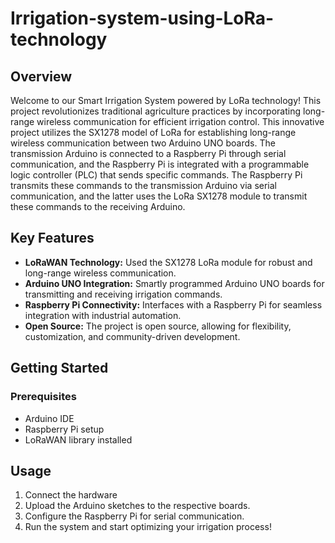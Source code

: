 # Irrigation-system-using-LoRa-technology


## Overview

Welcome to our Smart Irrigation System powered by LoRa technology! This project revolutionizes traditional agriculture practices by incorporating long-range wireless communication for efficient irrigation control.
This innovative project utilizes the SX1278 model of LoRa for establishing long-range wireless communication between two Arduino UNO boards. The transmission Arduino is connected to a Raspberry Pi through serial communication, and the Raspberry Pi is integrated with a programmable logic controller (PLC) that sends specific commands. The Raspberry Pi transmits these commands to the transmission Arduino via serial communication, and the latter uses the LoRa SX1278 module to transmit these commands to the receiving Arduino.

## Key Features

- **LoRaWAN Technology:** Used the SX1278 LoRa module for robust and long-range wireless communication.
- **Arduino UNO Integration:** Smartly programmed Arduino UNO boards for transmitting and receiving irrigation commands.
- **Raspberry Pi Connectivity:** Interfaces with a Raspberry Pi for seamless integration with industrial automation.
- **Open Source:** The project is open source, allowing for flexibility, customization, and community-driven development.

## Getting Started

### Prerequisites

- Arduino IDE
- Raspberry Pi setup
- LoRaWAN library installed

## Usage

1. Connect the hardware 
2. Upload the Arduino sketches to the respective boards.
3. Configure the Raspberry Pi for serial communication.
4. Run the system and start optimizing your irrigation process!


